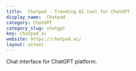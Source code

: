 ```yaml
---
title:  Chatpad - Trending AI tool for ChatGPT
display_name:  Chatpad
category: ChatGPT
category_slug: chatgpt
key: chatpad_ai
website: https://chatpad.ai/
layout: aitool
---
```


Chat interface for ChatGPT platform.
